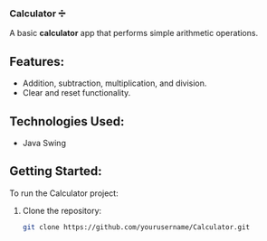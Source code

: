 
### Calculator ➗ 

A basic **calculator** app that performs simple arithmetic operations.

## Features:
- Addition, subtraction, multiplication, and division.
- Clear and reset functionality.

## Technologies Used:
- Java Swing

## Getting Started:
To run the Calculator project:
1. Clone the repository:
   ```bash
   git clone https://github.com/yourusername/Calculator.git
